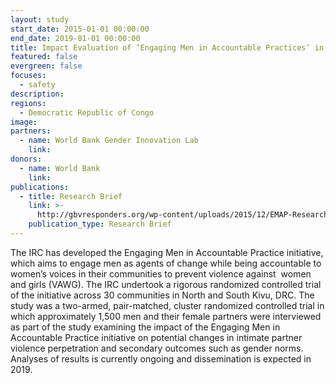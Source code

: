 ```yaml
---
layout: study
start_date: 2015-01-01 00:00:00
end_date: 2019-01-01 00:00:00
title: Impact Evaluation of ‘Engaging Men in Accountable Practices’ in the DRC
featured: false
evergreen: false
focuses:
  - safety
description:
regions:
  - Democratic Republic of Congo
image:
partners:
  - name: World Bank Gender Innovation Lab
    link:
donors:
  - name: World Bank
    link:
publications:
  - title: Research Brief
    link: >-
      http://gbvresponders.org/wp-content/uploads/2015/12/EMAP-Research-Brief.pdf
    publication_type: Research Brief
---
```


The IRC has developed the Engaging Men in Accountable Practice initiative, which aims to engage men as agents of change while being accountable to women’s voices in their communities to prevent violence against&nbsp; women and girls (VAWG). The IRC undertook a rigorous randomized controlled trial of the initiative across 30 communities in North and South Kivu, DRC. The study was a two-armed, pair-matched, cluster randomized controlled trial in which approximately 1,500 men and their female partners were interviewed as part of the study examining the impact of the Engaging Men in Accountable Practice initiative on potential changes in intimate partner violence perpetration and secondary outcomes such as gender norms. Analyses of results is currently ongoing and dissemination is expected in 2019.